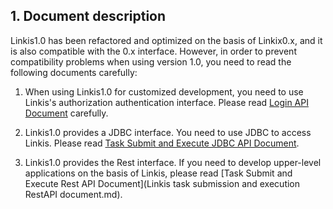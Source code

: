 ## 1. Document description
Linkis1.0 has been refactored and optimized on the basis of Linkix0.x, and it is also compatible with the 0.x interface. However, in order to prevent compatibility problems when using version 1.0, you need to read the following documents carefully:

1. When using Linkis1.0 for customized development, you need to use Linkis's authorization authentication interface. Please read [Login API Document](Login_API.md) carefully.

2. Linkis1.0 provides a JDBC interface. You need to use JDBC to access Linkis. Please read [Task Submit and Execute JDBC API Document](JDBC_API.md).<!--此链接失效-->

3. Linkis1.0 provides the Rest interface. If you need to develop upper-level applications on the basis of Linkis, please read [Task Submit and Execute Rest API Document](Linkis task submission and execution RestAPI document.md).